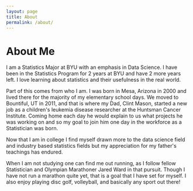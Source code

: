 ```yaml
---
layout: page
title: About
permalink: /about/
---
```


# About Me
I am a Statistics Major at BYU with an emphasis in Data Science. I have been in the Statistics Program for 2 years at BYU and have 2 more years left. I love learning about statistics and their usefulness in the real world.

Part of this comes from who I am. I was born in Mesa, Arizona in 2000 and lived there for the majority of my elementary school days. We moved to Bountiful, UT in 2011, and that is where my Dad, Clint Mason, started a new job as a children's leukemia disease researcher at the Huntsman Cancer Institute. Coming home each day he would explain to us what projects he was working on and so my goal to join him one day in the workforce as a Statistician was born. 

Now that I am in college I find myself drawn more to the data science field and industry based statistics fields but my appreciation for my father's teachings has endured.

When I am not studying one can find me out running, as I follow fellow Statistician and Olympian Marathoner Jared Ward in that pursuit. Though I have not run a marathon quite yet, that is a goal that I have set for myself. I also enjoy playing disc golf, volleyball, and basically any sport out there! 

